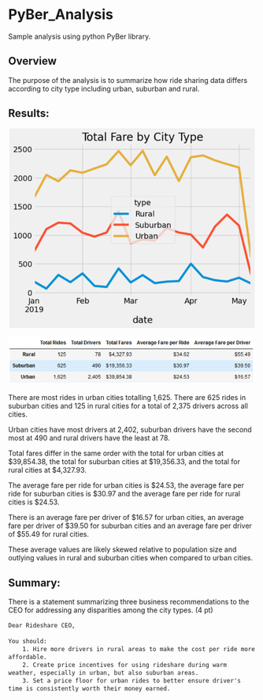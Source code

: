 # PyBer_Analysis
Sample analysis using python PyBer library.

## Overview

The purpose of the analysis is to summarize how ride sharing data differs according
to city type including urban, suburban and rural.

## Results:

![alt text](/analysis/Fig1.png)


![alt text](/analysis/Fig2.png)

There are most rides in urban cities totalling 1,625. There are 625 rides in suburban cities and 125 in rural cities for a total of 2,375 drivers across all cities. 

Urban cities have most drivers at 2,402, suburban drivers have the second most at 490 and rural drivers have the least at 78.
    
Total fares differ in the same order with the total for urban cities at $39,854.38, the total for suburban cities at $19,356.33, and the total for rural cities at $4,327.93. 
    
The average fare per ride for urban cities is $24.53, the average fare per ride for suburban cities is $30.97 and the average fare per ride for rural cities is $24.53. 

There is an average fare per driver of $16.57 for urban cities, an average fare per driver of $39.50 for suburban cities and an average fare per driver of $55.49 for rural cities. 
    
These average values are likely skewed relative to population size and outlying values in rural and suburban cities when compared to urban cities.
  

## Summary:
    
There is a statement summarizing three business recommendations to the CEO for addressing any disparities among the city types. (4 pt)

    Dear Rideshare CEO,

    You should:
        1. Hire more drivers in rural areas to make the cost per ride more affordable.
        2. Create price incentives for using rideshare during warm weather, especially in urban, but also suburban areas.
        3. Set a price floor for urban rides to better ensure driver's time is consistently worth their money earned.
